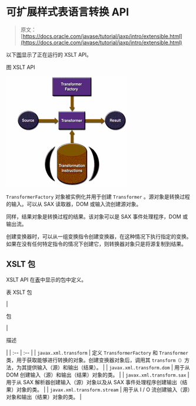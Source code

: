 # 可扩展样式表语言转换 API

> 原文： [https://docs.oracle.com/javase/tutorial/jaxp/intro/extensible.html](https://docs.oracle.com/javase/tutorial/jaxp/intro/extensible.html)

以下[图](#gceys)显示了正在运行的 XSLT API。

图 XSLT API

![XSLT APIs](img/f1a6c4deb4e0bd8988fa1d0754894326.jpg)

`TransformerFactory` 对象被实例化并用于创建 `Transformer` 。源对象是转换过程的输入。可以从 SAX 读取器，DOM 或输入流创建源对象。

同样，结果对象是转换过程的结果。该对象可以是 SAX 事件处理程序，DOM 或输出流。

创建变换器时，可以从一组变换指令创建变换器，在这种情况下执行指定的变换。如果在没有任何特定指令的情况下创建它，则转换器对象只是将源复制到结果。

## XSLT 包

XSLT API 在[表](#gcfbf)中显示的包中定义。

表 XSLT 包

<colgroup><col width="50%"> <col width="50%"></colgroup>
| 

包

 | 

描述

 |
| :-- | :-- |
| `javax.xml.transform` | 定义 `TransformerFactory` 和 `Transformer` 类，用于获取能够进行转换的对象。创建变换器对象后，调用其 `transform（）`方法，为其提供输入（源）和输出（结果）。 |
| `javax.xml.transform.dom` | 用于从 DOM 创建输入（源）和输出（结果）对象的类。 |
| `javax.xml.transform.sax` | 用于从 SAX 解析器创建输入（源）对象以及从 SAX 事件处理程序创建输出（结果）对象的类。 |
| `javax.xml.transform.stream` | 用于从 I / O 流创建输入（源）对象和输出（结果）对象的类。 |